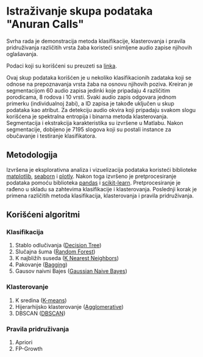 # Istraživanje skupa podataka "Anuran Calls"
Svrha rada je demonstracija metoda klasifikacije, klasterovanja i pravila pridruživanja različitih vrsta žaba koristeći snimljene audio zapise njihovih oglašavanja. 

Podaci koji su korišćeni su preuzeti sa [linka](https://archive-beta.ics.uci.edu/dataset/406/anuran+calls+mfccs). 

Ovaj skup podataka korišćen je u nekoliko klasifikacionih zadataka koji se odnose na prepoznavanja vrsta žaba na osnovu njihovih poziva. Kreiran je segmentacijom 60 audio zapisa jedinki koje pripadaju 4 različitim porodicama, 8 rodova i 10 vrsti. Svaki audio zapis odgovara jednom primerku (individualnoj žabi), a ID zapisa je takođe uključen u skup podataka kao atribut. Za detekciju audio okvira koji pripadaju svakom slogu korišćena je spektralna entropija i binarna metoda klasterovanja. Segmentacija i ekstrakcija karakteristika su izvršene u Matlabu. Nakon segmentacije, dobijeno je 7195 slogova koji su postali instance za obučavanje i testiranje klasifikatora.

## Metodologija
Izvršena je eksplorativna analiza i vizuelizacija podataka koristeći biblioteke [matplotlib](https://matplotlib.org/), [seaborn](https://seaborn.pydata.org/) i [plotly](https://plotly.com/). Nakon toga izvršeno je pretprocesiranje podataka pomoću biblioteka [pandas](https://pandas.pydata.org/) i [scikit-learn](https://scikit-learn.org/stable/). Pretprocesiranje je rađeno u skladu sa zahtevima klasifikacije i klasterovanja. Poslednji korak je primena različitih metoda klasifikacija, klasterovanja i pravila pridruživanja.

## Korišćeni algoritmi
### Klasifikacija
1. Stablo odlučivanja ([Decision Tree](https://scikit-learn.org/stable/modules/generated/sklearn.tree.DecisionTreeClassifier.html))
2. Slučajna šuma ([Random Forest](https://scikit-learn.org/stable/modules/generated/sklearn.ensemble.RandomForestClassifier.html))
3. K najbližih suseda ([K Nearest Neighbors](https://scikit-learn.org/stable/modules/generated/sklearn.neighbors.KNeighborsClassifier.html))
4. Pakovanje ([Bagging](https://scikit-learn.org/stable/modules/generated/sklearn.ensemble.BaggingClassifier.html))
5. Gausov naivni Bajes ([Gaussian Naive Bayes](https://scikit-learn.org/stable/modules/generated/sklearn.naive_bayes.GaussianNB.html))
### Klasterovanje
1. K sredina ([K-means](https://scikit-learn.org/stable/modules/generated/sklearn.cluster.KMeans.html))
2. Hijerarhijsko klasterovanje ([Agglomerative](https://scikit-learn.org/stable/modules/generated/sklearn.cluster.AgglomerativeClustering.html))
3. DBSCAN ([DBSCAN](https://scikit-learn.org/stable/modules/generated/sklearn.cluster.DBSCAN.html))
### Pravila pridruživanja
1. Apriori
2. FP-Growth

